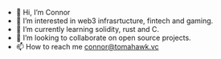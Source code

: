 - 👋 Hi, I’m Connor
- 👀 I’m interested in web3 infrasrtucture, fintech and gaming. 
- 🌱 I’m currently learning solidity, rust and C. 
- 💞️ I’m looking to collaborate on open source projects.
- 📫 How to reach me connor@tomahawk.vc

<!---
Connorbmilner/Connorbmilner is a ✨ special ✨ repository because its `README.md` (this file) appears on your GitHub profile.
You can click the Preview link to take a look at your changes.
--->
